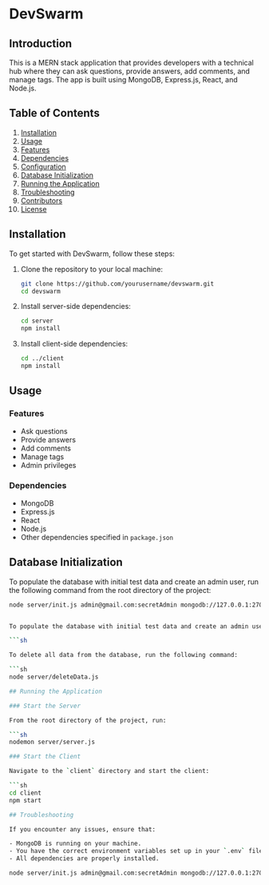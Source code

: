 # DevSwarm

## Introduction

This is a MERN stack application that provides developers with a technical hub where they can ask questions, provide answers, add comments, and manage tags. The app is built using MongoDB, Express.js, React, and Node.js.

## Table of Contents

1. [Installation](#installation)
2. [Usage](#usage)
3. [Features](#features)
4. [Dependencies](#dependencies)
5. [Configuration](#configuration)
6. [Database Initialization](#database-initialization)
7. [Running the Application](#running-the-application)
8. [Troubleshooting](#troubleshooting)
9. [Contributors](#contributors)
10. [License](#license)

## Installation

To get started with DevSwarm, follow these steps:

1. Clone the repository to your local machine:
    ```sh
    git clone https://github.com/yourusername/devswarm.git
    cd devswarm
    ```

2. Install server-side dependencies:
    ```sh
    cd server
    npm install
    ```

3. Install client-side dependencies:
    ```sh
    cd ../client
    npm install
    ```

## Usage

### Features

- Ask questions
- Provide answers
- Add comments
- Manage tags
- Admin privileges

### Dependencies

- MongoDB
- Express.js
- React
- Node.js
- Other dependencies specified in `package.json`

## Database Initialization

To populate the database with initial test data and create an admin user, run the following command from the root directory of the project:

```sh
node server/init.js admin@gmail.com:secretAdmin mongodb://127.0.0.1:27017/fake_so


To populate the database with initial test data and create an admin user, run the following command from the root directory of the project:

```sh

To delete all data from the database, run the following command:

```sh
node server/deleteData.js

## Running the Application

### Start the Server

From the root directory of the project, run:

```sh
nodemon server/server.js

### Start the Client

Navigate to the `client` directory and start the client:

```sh
cd client
npm start

## Troubleshooting

If you encounter any issues, ensure that:

- MongoDB is running on your machine.
- You have the correct environment variables set up in your `.env` file.
- All dependencies are properly installed.

node server/init.js admin@gmail.com:secretAdmin mongodb://127.0.0.1:27017/fake_so


